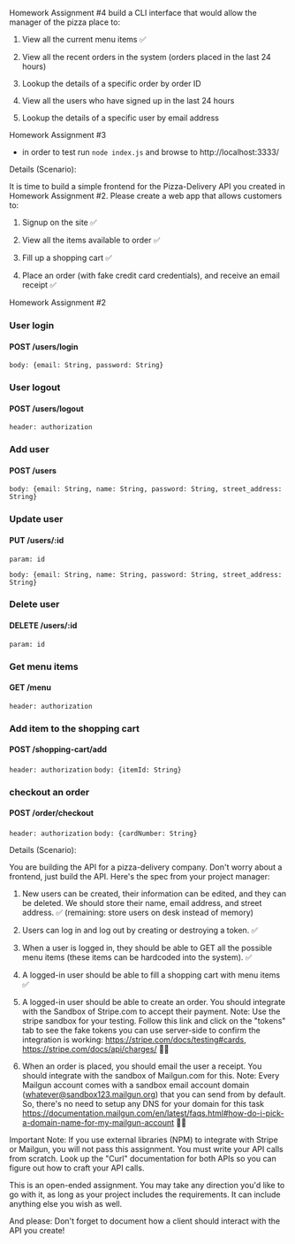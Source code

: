 Homework Assignment #4
build a CLI interface that would allow the manager of the pizza place to:

1. View all the current menu items ✅

2. View all the recent orders in the system (orders placed in the last 24 hours)

3. Lookup the details of a specific order by order ID

4. View all the users who have signed up in the last 24 hours

5. Lookup the details of a specific user by email address

Homework Assignment #3

- in order to test run `node index.js` and browse to http://localhost:3333/

Details (Scenario):

It is time to build a simple frontend for the Pizza-Delivery API you created in Homework Assignment #2. Please create a web app that allows customers to:

1. Signup on the site ✅

2. View all the items available to order ✅

3. Fill up a shopping cart ✅

4. Place an order (with fake credit card credentials), and receive an email receipt ✅

Homework Assignment #2

### User login

#### POST /users/login

`body: {email: String, password: String}`

### User logout

#### POST /users/logout

`header: authorization`

### Add user

#### POST /users

`body: {email: String, name: String, password: String, street_address: String}`

### Update user

#### PUT /users/:id

`param: id`

`body: {email: String, name: String, password: String, street_address: String}`

### Delete user

#### DELETE /users/:id

`param: id`

### Get menu items

#### GET /menu

`header: authorization`

### Add item to the shopping cart

#### POST /shopping-cart/add

`header: authorization`
`body: {itemId: String}`

### checkout an order

#### POST /order/checkout

`header: authorization`
`body: {cardNumber: String}`

Details (Scenario):

You are building the API for a pizza-delivery company. Don't worry about a frontend, just build the API. Here's the spec from your project manager:

1. New users can be created, their information can be edited, and they can be deleted. We should store their name, email address, and street address. ✅ (remaining: store users on desk instead of memory)

2. Users can log in and log out by creating or destroying a token. ✅

3. When a user is logged in, they should be able to GET all the possible menu items (these items can be hardcoded into the system). ✅

4. A logged-in user should be able to fill a shopping cart with menu items ✅

5. A logged-in user should be able to create an order. You should integrate with the Sandbox of Stripe.com to accept their payment. Note: Use the stripe sandbox for your testing. Follow this link and click on the "tokens" tab to see the fake tokens you can use server-side to confirm the integration is working: https://stripe.com/docs/testing#cards, https://stripe.com/docs/api/charges/ 🏃🏃

6. When an order is placed, you should email the user a receipt. You should integrate with the sandbox of Mailgun.com for this. Note: Every Mailgun account comes with a sandbox email account domain (whatever@sandbox123.mailgun.org) that you can send from by default. So, there's no need to setup any DNS for your domain for this task https://documentation.mailgun.com/en/latest/faqs.html#how-do-i-pick-a-domain-name-for-my-mailgun-account 🏃🏃

Important Note: If you use external libraries (NPM) to integrate with Stripe or Mailgun, you will not pass this assignment. You must write your API calls from scratch. Look up the "Curl" documentation for both APIs so you can figure out how to craft your API calls.

This is an open-ended assignment. You may take any direction you'd like to go with it, as long as your project includes the requirements. It can include anything else you wish as well.

And please: Don't forget to document how a client should interact with the API you create!
